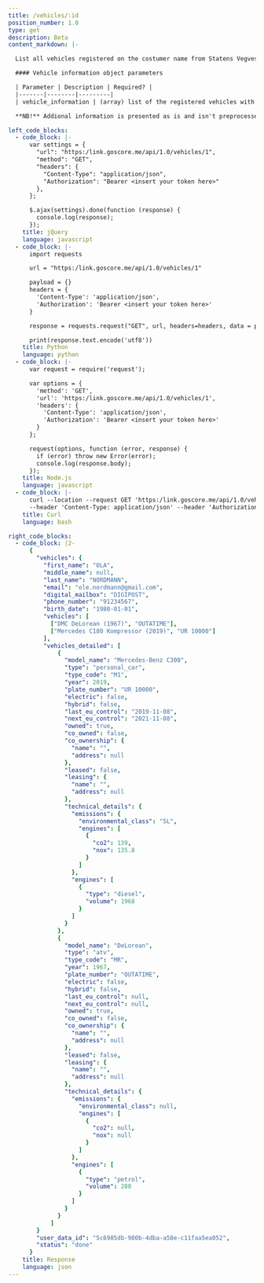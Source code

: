 ```yaml
---
title: /vehicles/:id
position_number: 1.0
type: get
description: Beta
content_markdown: |-

  List all vehicles registered on the costumer name from Statens Vegvesen

  #### Vehicle information object parameters

  | Parameter | Description | Required? |
  |-------|--------|---------|
  | vehicle_information | (array) list of the registered vehicles with plate numbers. First value is a vehicle name, second - plate number | No |

  **NB!** Addional information is presented as is and isn't preprocessed. Please, consider that future changes in the schema will apply.

left_code_blocks:
  - code_block: |-
      var settings = {
        "url": "https:/link.goscore.me/api/1.0/vehicles/1",
        "method": "GET",
        "headers": {
          "Content-Type": "application/json",
          "Authorization": "Bearer <insert your token here>"
        },
      };

      $.ajax(settings).done(function (response) {
        console.log(response);
      });
    title: jQuery
    language: javascript
  - code_block: |-
      import requests

      url = "https:/link.goscore.me/api/1.0/vehicles/1"

      payload = {}
      headers = {
        'Content-Type': 'application/json',
        'Authorization': 'Bearer <insert your token here>'
      }

      response = requests.request("GET", url, headers=headers, data = payload)

      print(response.text.encode('utf8'))
    title: Python
    language: python
  - code_block: |-
      var request = require('request');

      var options = {
        'method': 'GET',
        'url': 'https:/link.goscore.me/api/1.0/vehicles/1',
        'headers': {
          'Content-Type': 'application/json',
          'Authorization': 'Bearer <insert your token here>'
        }
      };

      request(options, function (error, response) {
        if (error) throw new Error(error);
        console.log(response.body);
      });
    title: Node.js
    language: javascript
  - code_block: |-
      curl --location --request GET 'https:/link.goscore.me/api/1.0/vehicles/1' \
      --header 'Content-Type: application/json' --header 'Authorization: Bearer <insert your token here>'
    title: Curl
    language: bash

right_code_blocks:
  - code_block: |2-
      {
        "vehicles": {
          "first_name": "OLA",
          "middle_name": null,
          "last_name": "NORDMANN",
          "email": "ole.nordmann@gmail.com",
          "digital_mailbox": "DIGIPOST",
          "phone_number": "91234567",
          "birth_date": "1980-01-01",
          "vehicles": [
            ["DMC DeLorean (1967)", "OUTATIME"],
            ["Mercedes C180 Kompressor (2019)", "UR 10000"]
          ],
          "vehicles_detailed": [
              {
                "model_name": "Mercedes-Benz C300",
                "type": "personal_car",
                "type_code": "M1",
                "year": 2019,
                "plate_number": "UR 10000",
                "electric": false,
                "hybrid": false,
                "last_eu_control": "2019-11-08",
                "next_eu_control": "2021-11-08",
                "owned": true,
                "co_owned": false,
                "co_ownership": {
                  "name": "",
                  "address": null
                },
                "leased": false,
                "leasing": {
                  "name": "",
                  "address": null
                },
                "technical_details": {
                  "emissions": {
                    "environmental_class": "5L",
                    "engines": [
                      {
                        "co2": 139,
                        "nox": 135.8
                      }
                    ]
                  },
                  "engines": [
                    {
                      "type": "diesel",
                      "volume": 1968
                    }
                  ]
                }
              },
              {
                "model_name": "DeLorean",
                "type": "atv",
                "type_code": "MR",
                "year": 1967,
                "plate_number": "OUTATIME",
                "electric": false,
                "hybrid": false,
                "last_eu_control": null,
                "next_eu_control": null,
                "owned": true,
                "co_owned": false,
                "co_ownership": {
                  "name": "",
                  "address": null
                },
                "leased": false,
                "leasing": {
                  "name": "",
                  "address": null
                },
                "technical_details": {
                  "emissions": {
                    "environmental_class": null,
                    "engines": [
                      {
                        "co2": null,
                        "nox": null
                      }
                    ]
                  },
                  "engines": [
                    {
                      "type": "petrol",
                      "volume": 280
                    }
                  ]
                }
              }
            ]
        }
        "user_data_id": "5c6985db-980b-4dba-a58e-c11faa5ea052",
        "status": "done"
      }
    title: Response
    language: json
---
```

